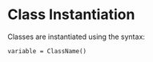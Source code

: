 # Class Instantiation

Classes are instantiated using the syntax:

```
variable = ClassName()
```



